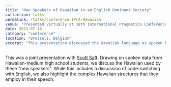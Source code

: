 ```yaml
---
title: "New Speakers of Hawaiian in an English Dominant Society"
collection: talks
permalink: /talks/conference-IPrA-Hawaiian
venue: "Presented virtually at 18th International Pragmatics Conference (IPC) of the International Pragmatics Association (IPrA). Universite Libre de Bruxelles"
date: 2023-07-10
category: "conference"
location: "Brussels, Belgium"
excerpt: "This presentation discussed the Hawaiian language as spoken by &quot;new speaker&quot; high school students of a Hawaiian-medium school." 
---
```


This was a joint presentation with [Scott Saft](https://olelo.hawaii.edu/khuok/limahana/scott-saft). Drawing on spoken data from Hawaiian-medium high school students, we discuss the Hawaiian used by these "new speakers". While this includes a discussion of code-switching with English, we also highlight the complex Hawaiian structures that they employ in their speech. 